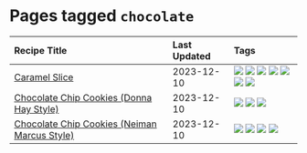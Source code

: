 # Pages tagged `chocolate`

|Recipe Title|Last Updated|Tags
|:---|:---|:---|
|[Caramel Slice](../recipes/caramelslice.md)|2023-12-10|[![](https://img.shields.io/badge/tag-amazing-6d71)](../tags/amazing.md) [![](https://img.shields.io/badge/tag-baked-208450)](../tags/baked.md) [![](https://img.shields.io/badge/tag-chocolate-e4f90)](../tags/chocolate.md) [![](https://img.shields.io/badge/tag-dairy-32613c)](../tags/dairy.md) [![](https://img.shields.io/badge/tag-dessert-13fda6)](../tags/dessert.md) [![](https://img.shields.io/badge/tag-long_prep_time-95446)](../tags/long_prep_time.md) [![](https://img.shields.io/badge/tag-vegetarian-d5a11)](../tags/vegetarian.md)|
|[Chocolate Chip Cookies (Donna Hay Style)](../recipes/chocolatechipcookiesdonnahay.md)|2023-12-10|[![](https://img.shields.io/badge/tag-baked-208450)](../tags/baked.md) [![](https://img.shields.io/badge/tag-chocolate-e4f90)](../tags/chocolate.md) [![](https://img.shields.io/badge/tag-dessert-13fda6)](../tags/dessert.md)|
|[Chocolate Chip Cookies (Neiman Marcus Style)](../recipes/chocolatechipcookiesneimanmarcus.md)|2023-12-10|[![](https://img.shields.io/badge/tag-amazing-6d71)](../tags/amazing.md) [![](https://img.shields.io/badge/tag-baked-208450)](../tags/baked.md) [![](https://img.shields.io/badge/tag-chocolate-e4f90)](../tags/chocolate.md) [![](https://img.shields.io/badge/tag-dessert-13fda6)](../tags/dessert.md)|